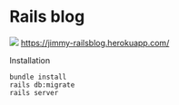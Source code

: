 # Rails blog

![](https://i.imgur.com/eKW1ADH.png)
https://jimmy-railsblog.herokuapp.com/

Installation

```
bundle install
rails db:migrate
rails server
```
